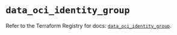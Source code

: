 # `data_oci_identity_group`

Refer to the Terraform Registry for docs: [`data_oci_identity_group`](https://registry.terraform.io/providers/oracle/oci/7.19.0/docs/data-sources/identity_group).
